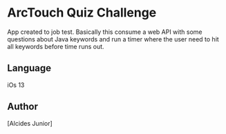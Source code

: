 # ArcTouch Quiz Challenge

App created to job test. Basically this consume a web API with some questions about Java keywords and run a timer where the user need to hit all keywords before time runs out.

## Language

iOs 13


## Author
[Alcides Junior]
